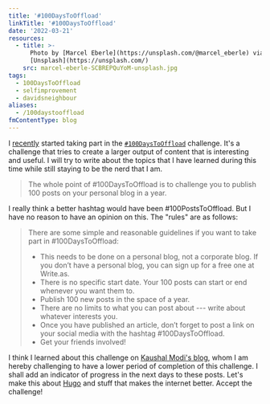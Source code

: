 ```yaml
---
title: '#100DaysToOffload'
linkTitle: '#100DaysToOffload'
date: '2022-03-21'
resources:
  - title: >-
      Photo by [Marcel Eberle](https://unsplash.com/@marcel_eberle) via
      [Unsplash](https://unsplash.com/)
    src: marcel-eberle-SCBREPQuYoM-unsplash.jpg
tags:
  - 100DaysToOffload
  - selfimprovement
  - davidsneighbour
aliases:
  - /100daystooffload
fmContentType: blog
---
```


I [recently](/blog/2022/notes-from-the-laboratory-february/) started taking part in the [`#100DaysToOffload`](https://100daystooffload.com/) challenge. It's a challenge that tries to create a larger output of content that is interesting and useful. I will try to write about the topics that I have learned during this time while still staying to be the nerd that I am.

> The whole point of #100DaysToOffload is to challenge you to publish 100 posts on your personal blog in a year.

I really think a better hashtag would have been #100PostsToOffload. But I have no reason to have an opinion on this. The "rules" are as follows:

> There are some simple and reasonable guidelines if you want to take part in #100DaysToOffload:
>
> *   This needs to be done on a personal blog, not a corporate blog. If you don’t have a personal blog, you can sign up for a free one at Write.as.
> *   There is no specific start date. Your 100 posts can start or end whenever you want them to.
> *   Publish 100 new posts in the space of a year.
> *   There are no limits to what you can post about --- write about whatever interests you.
> *   Once you have published an article, don’t forget to post a link on your social media with the hashtag #100DaysToOffload.
> *   Get your friends involved!

I think I learned about this challenge on [Kaushal Modi's blog](https://scripter.co/auto-count-100daystooffload-posts/), whom I am hereby challenging to have a lower period of completion of this challenge. I shall add an indicator of progress in the next days to these posts. Let's make this about [Hugo](https://gohugo.io) and stuff that makes the internet better. Accept the challenge!
